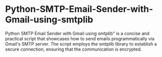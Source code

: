 # Python-SMTP-Email-Sender-with-Gmail-using-smtplib
Python SMTP Email Sender with Gmail using smtplib" is a concise and practical script that showcases how to send emails programmatically via Gmail's SMTP server. The script employs the smtplib library to establish a secure connection, ensuring that the communication is encrypted.
